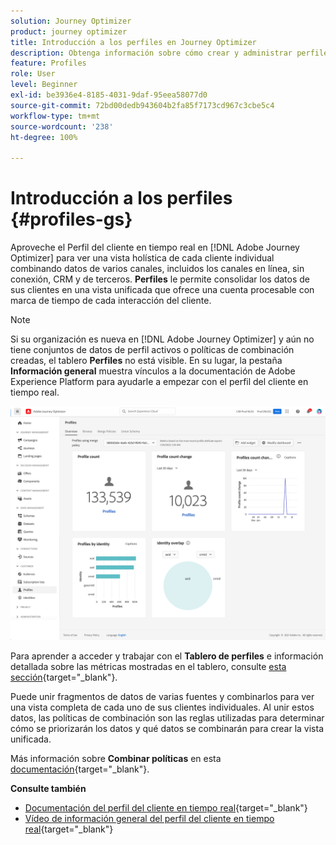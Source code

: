 ```yaml
---
solution: Journey Optimizer
product: journey optimizer
title: Introducción a los perfiles en Journey Optimizer
description: Obtenga información sobre cómo crear y administrar perfiles en Adobe Journey Optimizer
feature: Profiles
role: User
level: Beginner
exl-id: be3936e4-8185-4031-9daf-95eea58077d0
source-git-commit: 72bd00dedb943604b2fa85f7173cd967c3cbe5c4
workflow-type: tm+mt
source-wordcount: '238'
ht-degree: 100%

---
```


# Introducción a los perfiles {#profiles-gs}

Aproveche el Perfil del cliente en tiempo real en [!DNL Adobe Journey Optimizer] para ver una vista holística de cada cliente individual combinando datos de varios canales, incluidos los canales en línea, sin conexión, CRM y de terceros. **Perfiles** le permite consolidar los datos de sus clientes en una vista unificada que ofrece una cuenta procesable con marca de tiempo de cada interacción del cliente.

>[!NOTE]
>
>Si su organización es nueva en [!DNL Adobe Journey Optimizer] y aún no tiene conjuntos de datos de perfil activos o políticas de combinación creadas, el tablero **Perfiles** no está visible. En su lugar, la pestaña **Información general** muestra vínculos a la documentación de Adobe Experience Platform para ayudarle a empezar con el perfil del cliente en tiempo real.

![](assets/profiles-home.png)

Para aprender a acceder y trabajar con el **Tablero de perfiles** e información detallada sobre las métricas mostradas en el tablero, consulte [esta sección](https://experienceleague.adobe.com/docs/experience-platform/profile/ui/user-guide.html?lang=es){target="_blank"}.

Puede unir fragmentos de datos de varias fuentes y combinarlos para ver una vista completa de cada uno de sus clientes individuales. Al unir estos datos, las políticas de combinación son las reglas utilizadas para determinar cómo se priorizarán los datos y qué datos se combinarán para crear la vista unificada.

Más información sobre **Combinar políticas** en esta [documentación](https://experienceleague.adobe.com/docs/experience-platform/profile/merge-policies/ui-guide.html?lang=es){target="_blank"}.

**Consulte también**

* [Documentación del perfil del cliente en tiempo real](https://experienceleague.adobe.com/docs/experience-platform/query/home.html?lang=es){target="_blank"}
* [Vídeo de información general del perfil del cliente en tiempo real](https://experienceleague.adobe.com/docs/experience-platform/profile/home.html?lang=es){target="_blank"}
